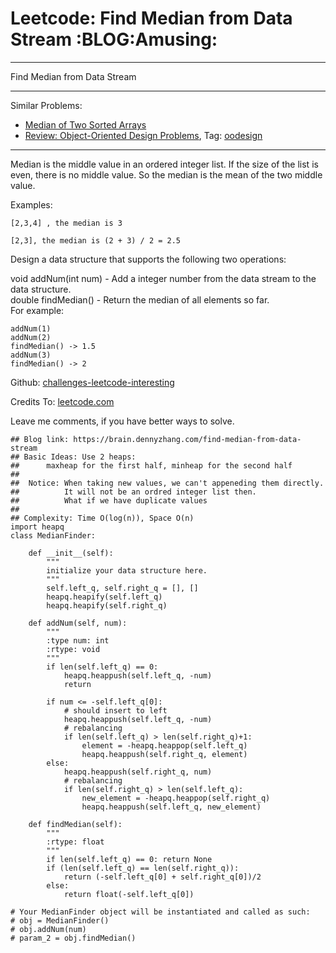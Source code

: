 # Leetcode: Find Median from Data Stream     :BLOG:Amusing:


---

Find Median from Data Stream  

---

Similar Problems:  
-   [Median of Two Sorted Arrays](https://brain.dennyzhang.com/median-of-two-sorted-arrays)
-   [Review: Object-Oriented Design Problems](https://brain.dennyzhang.com/review-oodesign), Tag: [oodesign](https://brain.dennyzhang.com/tag/oodesign)

---

Median is the middle value in an ordered integer list. If the size of the list is even, there is no middle value. So the median is the mean of the two middle value.  

Examples:  

    [2,3,4] , the median is 3
    
    [2,3], the median is (2 + 3) / 2 = 2.5

Design a data structure that supports the following two operations:  

void addNum(int num) - Add a integer number from the data stream to the data structure.  
double findMedian() - Return the median of all elements so far.  
For example:  

    addNum(1)
    addNum(2)
    findMedian() -> 1.5
    addNum(3) 
    findMedian() -> 2

Github: [challenges-leetcode-interesting](https://github.com/DennyZhang/challenges-leetcode-interesting/tree/master/find-median-from-data-stream)  

Credits To: [leetcode.com](https://leetcode.com/problems/find-median-from-data-stream/description/)  

Leave me comments, if you have better ways to solve.  

    ## Blog link: https://brain.dennyzhang.com/find-median-from-data-stream
    ## Basic Ideas: Use 2 heaps: 
    ##      maxheap for the first half, minheap for the second half
    ##
    ##  Notice: When taking new values, we can't appeneding them directly.
    ##          It will not be an ordred integer list then.
    ##          What if we have duplicate values
    ##
    ## Complexity: Time O(log(n)), Space O(n)
    import heapq
    class MedianFinder:
    
        def __init__(self):
            """
            initialize your data structure here.
            """
            self.left_q, self.right_q = [], []
            heapq.heapify(self.left_q)
            heapq.heapify(self.right_q)
    
        def addNum(self, num):
            """
            :type num: int
            :rtype: void
            """
            if len(self.left_q) == 0:
                heapq.heappush(self.left_q, -num)
                return
    
            if num <= -self.left_q[0]:
                # should insert to left
                heapq.heappush(self.left_q, -num)
                # rebalancing
                if len(self.left_q) > len(self.right_q)+1:
                    element = -heapq.heappop(self.left_q)
                    heapq.heappush(self.right_q, element)
            else:
                heapq.heappush(self.right_q, num)
                # rebalancing
                if len(self.right_q) > len(self.left_q):
                    new_element = -heapq.heappop(self.right_q)
                    heapq.heappush(self.left_q, new_element)
    
        def findMedian(self):
            """
            :rtype: float
            """
            if len(self.left_q) == 0: return None
            if (len(self.left_q) == len(self.right_q)):
                return (-self.left_q[0] + self.right_q[0])/2
            else:
                return float(-self.left_q[0])
    
    # Your MedianFinder object will be instantiated and called as such:
    # obj = MedianFinder()
    # obj.addNum(num)
    # param_2 = obj.findMedian()